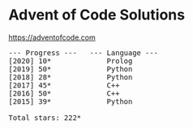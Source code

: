 # Advent of Code Solutions

https://adventofcode.com

<pre>
--- Progress ---   --- Language ---
[2020] 10*             Prolog
[2019] 50*             Python
[2018] 28*             Python
[2017] 45*             C++
[2016] 50*             C++
[2015] 39*             Python

Total stars: 222*
</pre>
